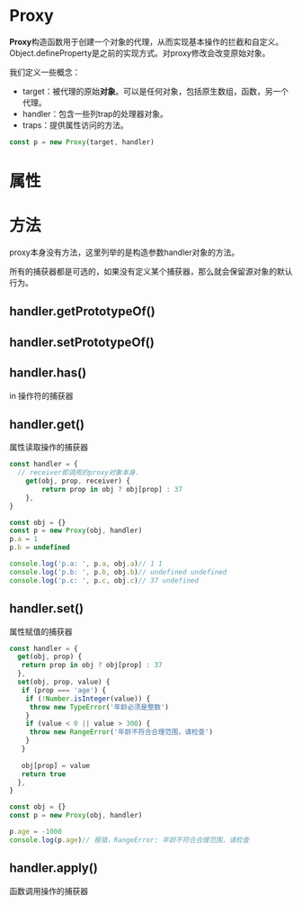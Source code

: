 # Proxy

**Proxy**构造函数用于创建一个对象的代理，从而实现基本操作的拦截和自定义。Object.defineProperty是之前的实现方式。对proxy修改会改变原始对象。

我们定义一些概念：

- target：被代理的原始**对象**。可以是任何对象，包括原生数组，函数，另一个代理。
- handler：包含一些列trap的处理器对象。
- traps：提供属性访问的方法。

```js
const p = new Proxy(target, handler)
```

# 属性

# 方法

proxy本身没有方法，这里列举的是构造参数handler对象的方法。

所有的捕获器都是可选的，如果没有定义某个捕获器，那么就会保留源对象的默认行为。

## handler.getPrototypeOf()

## handler.setPrototypeOf()

## handler.has()

in 操作符的捕获器

## handler.get()

属性读取操作的捕获器

```js
const handler = {
  // receiver即调用的proxy对象本身.
	get(obj, prop, receiver) {
		return prop in obj ? obj[prop] : 37
	},
}

const obj = {}
const p = new Proxy(obj, handler)
p.a = 1
p.b = undefined

console.log('p.a: ', p.a, obj.a)// 1 1
console.log('p.b: ', p.b, obj.b)// undefined undefined
console.log('p.c: ', p.c, obj.c)// 37 undefined
```

## handler.set()

属性赋值的捕获器

```js
const handler = {
  get(obj, prop) {
   return prop in obj ? obj[prop] : 37
  },
  set(obj, prop, value) {
   if (prop === 'age') {
    if (!Number.isInteger(value)) {
     throw new TypeError('年龄必须是整数')
    }
    if (value < 0 || value > 300) {
     throw new RangeError('年龄不符合合理范围，请检查')
    }
   }
   
   obj[prop] = value
   return true
  },
}

const obj = {}
const p = new Proxy(obj, handler)

p.age = -1000
console.log(p.age)// 报错，RangeError: 年龄不符合合理范围，请检查
```

## handler.apply()

函数调用操作的捕获器



































